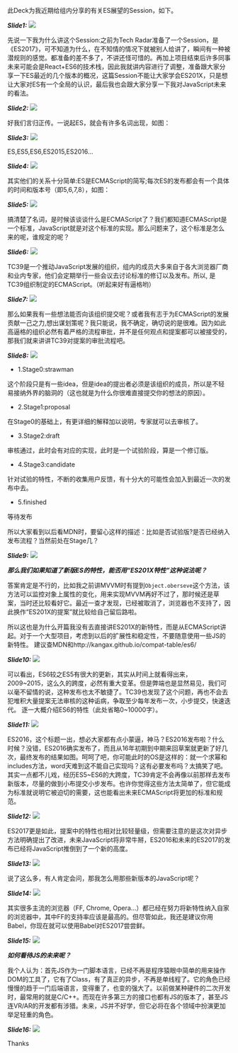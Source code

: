 此Deck为我近期给组内分享的有关ES展望的Session，如下。


***Slide1:***
![](http://upload-images.jianshu.io/upload_images/574093-757d6bab460ace14.jpeg?imageMogr2/auto-orient/strip%7CimageView2/2/w/1240)

先说一下我为什么讲这个Session:之前为Tech Radar准备了一个Session，是《ES2017》，可不知道为什么，在不知情的情况下就被别人给讲了，瞬间有一种被潜规则的感觉。都准备的差不多了，不讲还怪可惜的。再加上项目结束后许多同事未来可能会是React+ES6的技术栈，因此我就讲内容进行了调整，准备跟大家分享一下ES最近的几个版本的概况，这篇Session不能让大家学会ES201X，只是想让大家对ES有一个全局的认识，最后我也会跟大家分享一下我对JavaScript未来的看法。


***Slide2:***
![](http://upload-images.jianshu.io/upload_images/574093-7c2e9247efeb87b2.jpeg?imageMogr2/auto-orient/strip%7CimageView2/2/w/1240)

好我们言归正传。一说起ES，就会有许多名词出现，如图：


***Slide3:***
![](http://upload-images.jianshu.io/upload_images/574093-97bb3b774ab2d044.jpeg?imageMogr2/auto-orient/strip%7CimageView2/2/w/1240)

ES,ES5,ES6,ES2015,ES2016...


***Slide4:***
![](http://upload-images.jianshu.io/upload_images/574093-3920e23c98728aac.jpeg?imageMogr2/auto-orient/strip%7CimageView2/2/w/1240)

其实他们的关系十分简单:ES是ECMAScript的简写;每次ES的发布都会有一个具体的时间和版本号（即5,6,7,8），如图：


***Slide5:***
![](http://upload-images.jianshu.io/upload_images/574093-938c33e7f0de1407.jpeg?imageMogr2/auto-orient/strip%7CimageView2/2/w/1240)

搞清楚了名词，是时候该谈谈什么是ECMAScript了？我们都知道ECMAScript是一个标准，JavaScript就是对这个标准的实现。那么问题来了，这个标准是怎么来的呢，谁规定的呢？


***Slide6:***
![](http://upload-images.jianshu.io/upload_images/574093-950e839e45ea9877.jpeg?imageMogr2/auto-orient/strip%7CimageView2/2/w/1240)

TC39是一个推动JavaScript发展的组织，组内的成员大多来自于各大浏览器厂商和业内专家，他们会定期举行一些会议去讨论标准的修订以及发布。所以, 是TC39组织制定的ECMAScript。（听起来好有逼格哟）


***Slide7:***
![](http://upload-images.jianshu.io/upload_images/574093-4ad93e7e770473aa.jpeg?imageMogr2/auto-orient/strip%7CimageView2/2/w/1240)

那么如果我有一些想法能否向该组织提交呢？或者我有志于为ECMAScript的发展贡献一己之力,想出谋划策呢？我只能说，我不确定，确切说的是很难。因为如此高逼格的组织必然有着严格的流程审批，并不是任何观点和提案都可以被接受的，那我们就来讲讲TC39对提案的审批流程吧。


***Slide8:***
![](http://upload-images.jianshu.io/upload_images/574093-c0d2a727b2afebff.jpeg?imageMogr2/auto-orient/strip%7CimageView2/2/w/1240)

- 1.Stage0:strawman

这个阶段只是有一些idea，但是idea的提出者必须是该组织的成员，所以是不轻易接纳外界的脑洞的（这也就是为什么你很难直接提交你的想法的原因）。

- 2.Stage1:proposal

在Stage0的基础上，有更详细的解释加以说明，专家就可以去审核了。

- 3.Stage2:draft

审核通过，此时会有对应的实现，此时是一个试验阶段，算是一个修订版。

- 4.Stage3:candidate

针对试验的特性，不断的收集用户反馈，有十分大的可能性会加入到最近一次的发布中去。

- 5.finished

等待发布

所以大家看到以后看MDN时，要留心这样的描述：比如是否试验版?是否已经纳入发布流程？当然前处在Stage几？


***Slide9:***
![](http://upload-images.jianshu.io/upload_images/574093-9456653561b5337c.jpeg?imageMogr2/auto-orient/strip%7CimageView2/2/w/1240)

***那么我们如果知道了新版ES的特性，能否用“ES201X特性”这种说法呢？***

答案肯定是不行的，比如我之前讲MVVM时有提到`Object.oberseve`这个方法，该方法可以监控对象上属性的变化，用来实现MVVM再好不过了，那时候还是草案，当时还比较看好它。最近一查才发现，已经被取消了，浏览器也不支持了，因此换作“ES201X的提案”就比较给自己留后路啦。

所以这也是为什么开篇我没有去直接讲ES201X的新特性，而是从ECMAScript讲起。对于一个大型项目，考虑到以后的扩展性和稳定性，不要随意使用一些JS的新特性。
建议查MDN和http://kangax.github.io/compat-table/es6/


***Slide10:***
![](http://upload-images.jianshu.io/upload_images/574093-bb8ae3042120dfe7.jpeg?imageMogr2/auto-orient/strip%7CimageView2/2/w/1240)

可以看出，ES6较之ES5有很大的更新，其实从时间上就看得出来，2009~2015，这么久的跨度，必然有重大变革。但是弊端也是显然易见，我们可以毫不留情的说，这种发布也太不敏捷了。TC39也发现了这个问题，再也不会去犯堆积大量提案无法审核的这种诟病，争取至少每年发布一次，小步提交，快速迭代。
逐一大概介绍ES6的特性（此处省略0~10000字）。


***Slide11:***
![](http://upload-images.jianshu.io/upload_images/574093-a8479d66346d6296.jpeg?imageMogr2/auto-orient/strip%7CimageView2/2/w/1240)

ES2016，这个标题一出，想必大家都有点小蒙逼，神马？ES2016发布啦？什么时候？没错，ES2016确实发布了，而且从16年初期到中期来回草案就更新了好几次，最终发布的结果如图。呵呵了吧，你可能此时的OS是这样的：就一个求幂和includes方法，word天难到这不能自己实现吗？这有必要发布吗？太搞笑了吧。
其实一点都不儿戏，经历ES5~ES6的大跨度，TC39肯定不会再像以前那样去发布新版本，尽量的做到小布提交小步发布。也许你觉得这些方法太简单了，但它能成为标准就说明它被迫切的需要，这也能看出未来ECMAScript将更加的标准和规范。


***Slide12:***
![](http://upload-images.jianshu.io/upload_images/574093-da2f8149a6ddcdfe.jpeg?imageMogr2/auto-orient/strip%7CimageView2/2/w/1240)

ES2017更是如此，提案中的特性也相对比较轻量级，但需要注意的是这次对异步方法明确提出了改进，未来JavaScript将非常牛掰，ES2016和未来的ES2017的发布已经将JavaScript推倒到了一个新的高度。


***Slide13:***
![](http://upload-images.jianshu.io/upload_images/574093-3d62185d5e82de00.jpeg?imageMogr2/auto-orient/strip%7CimageView2/2/w/1240)

说了这么多，有人肯定会问，那我怎么用那些新版本的JavaScript呢？


***Slide14:***
![](http://upload-images.jianshu.io/upload_images/574093-6e821dd1a1ba0dbd.jpeg?imageMogr2/auto-orient/strip%7CimageView2/2/w/1240)

其实很多主流的浏览器（FF, Chrome, Opera...）都已经在努力将新特性纳入自家的浏览器中，其中FF的支持率应该是最高的。但尽管如此，我还是建议你用Babel，你现在就可以使用Babel对ES2017尝尝鲜。


***Slide15:***
![](http://upload-images.jianshu.io/upload_images/574093-b6b787b5e7dc6f40.jpeg?imageMogr2/auto-orient/strip%7CimageView2/2/w/1240)

***如何看待JS的未来呢？***

我个人认为：首先JS作为一门脚本语言，已经不再是程序猿眼中简单的用来操作DOM的工具了，它有了Class，有了真正的异步，不再是单线程了。它的角色已经慢慢的趋于一门后端语言，变得重了，也变的强大了。以前做某种硬件的二次开发时，最常用的就是C/C++。而现在许多第三方的接口也都有JS的版本了，甚至JS连VR/AR的开发都有涉猎。未来，JS并不好学，但它必将在各个领域中扮演更加举足轻重的角色。


***Slide16:***
![](http://upload-images.jianshu.io/upload_images/574093-b65afd4f41b1c3e4.jpeg?imageMogr2/auto-orient/strip%7CimageView2/2/w/1240)

Thanks
